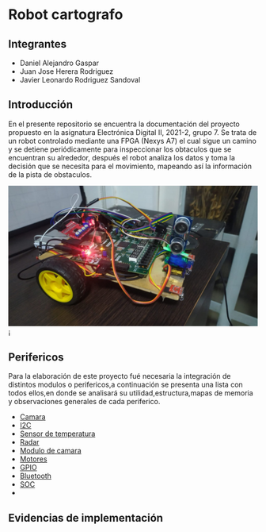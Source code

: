 # Robot cartografo
##  Integrantes
* Daniel Alejandro Gaspar
* Juan Jose Herera Rodriguez
* Javier Leonardo Rodriguez Sandoval


##  Introducción

En el presente repositorio se encuentra la documentación del proyecto propuesto en la asignatura Electrónica Digital II, 2021-2, grupo 7. Se trata de un robot controlado mediante una FPGA (Nexys A7) el cual sigue un camino y se detiene periódicamente para inspeccionar los obtaculos que se encuentran su alrededor, después el robot analiza los datos y toma la decisión que se necesita para el movimiento, mapeando así la información de la pista de obstaculos.

![Robot](https://github.com/unal-edigital2-labs/wp08-2021-2-gr07/blob/main/Imagenes%20github/WhatsApp%20Image%202022-01-27%20at%2011.39.49%20AM.jpeg "Robot cartógrafo")¡

##  Perifericos

Para la elaboración de este proyecto fué necesaria la integración de distintos modulos o perifericos,a continuación se presenta una lista con todos ellos,en donde se analisará su utilidad,estructura,mapas de memoria y observaciones generales de cada periferico.

* [Camara](https://github.com/unal-edigital2-labs/wp08-2021-2-gr07/blob/main/Camara%2Cmd "título del enlace aquí")
* [I2C](dirección.enlace.aquí "título del enlace aquí")
* [Sensor de temperatura](dirección.enlace.aquí "título del enlace aquí")
* [Radar](dirección.enlace.aquí "título del enlace aquí")
* [Modulo de camara](dirección.enlace.aquí "título del enlace aquí")
* [Motores](dirección.enlace.aquí "título del enlace aquí")
* [GPIO](dirección.enlace.aquí "título del enlace aquí")
* [Bluetooth](dirección.enlace.aquí "título del enlace aquí")
* [SOC](dirección.enlace.aquí "título del enlace aquí")
* 

## Evidencias de implementación
